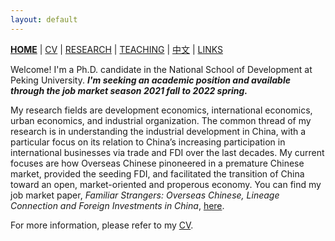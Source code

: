 ```yaml
---
layout: default
---
```



[**HOME**](./) | [CV](./assets/FanghaoChen_AcademicCV_eng-210930.pdf) | [RESEARCH](./research.md) | [TEACHING](./teaching.md) | [中文](./chinesepage.md) | [LINKS](./links.md)

Welcome! I'm a Ph.D. candidate in the National School of Development at Peking University. _**I'm seeking an academic position and available through the job market season 2021 fall to 2022 spring.**_ 

My research fields are development economics, international economics, urban economics, and industrial organization. The common thread of my research is in understanding the industrial development in China, with a particular focus on its relation to China’s increasing participation in international businesses via trade and FDI over the last decades. My current focuses are how Overseas Chinese pinoneered in a premature Chinese market, provided the seeding FDI, and facilitated the transition of China toward an open, market-oriented and properous economy. You can find my job market paper, _Familiar Strangers: Overseas Chinese, Lineage Connection and Foreign Investments in China_, [here](./assets/JMP_211104.pdf). 

For more information, please refer to my [CV](./assets/FanghaoChen_AcademicCV_eng-210930.pdf). 

